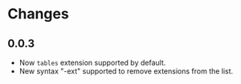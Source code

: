 # Changes

## 0.0.3

* Now `tables` extension supported by default.
* New syntax "-ext" supported to remove extensions from the list.
